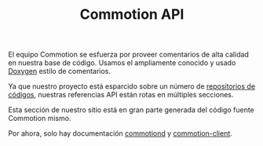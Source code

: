 ﻿---
layout: default
title: Commotion API
site_section: developers
categories: 
created: 2014-05-06
changed: 2014-05-16
post_author: Nat Meysenburg
lang: es
---

El equipo Commotion se esfuerza por proveer comentarios de alta calidad en nuestra base de código. Usamos el ampliamente conocido y usado [Doxygen](http://www.doxygen.org/) estilo de comentarios.

Ya que nuestro proyecto está esparcido sobre un número de [repositorios de códigos](https://github.com/opentechinstitute), nuestras referencias API están rotas en múltiples secciones.

Esta sección de nuestro sitio está en gran parte generada del código fuente Commotion mismo.

Por ahora, solo hay documentación [commotiond](commotiond/html) y [commotion-client](commotion-client/html).




